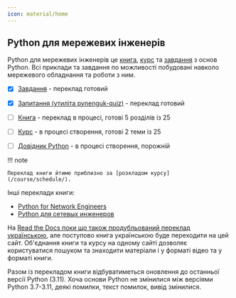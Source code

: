 ```yaml
---
icon: material/home
---
```


## Python для мережевих інженерів

Python для мережевих інженерів це [книга](/book/), [курс](/course/) та
[завдання](/tasks/) з основ Python. Всі приклади та завдання по можливості
побудовані навколо мережевого обладнання та роботи з ним.


* [x] [Завдання](/tasks/) - переклад готовий
* [x] [Запитання (утиліта pynenguk-quiz)](/tasks/quiz/) - переклад готовий
* [ ] [Книга](/book/) - переклад в процесі, готові 5 розділів із 25
* [ ] [Курс](/course/) - в процесі створення, готові 2 теми із 25
* [ ] [Довідник Python](/reference/) - в процесі створення, порожній


!!! note

	Переклад книги йтиме приблизно за [розкладом курсу](/course/schedule/).

Інші переклади книги:

* [Python for Network Engineers](https://pyneng.readthedocs.io/en/latest/)
* [Python для сетевых инженеров](https://pyneng.readthedocs.io/ru/latest/)

На [Read the Docs поки що також продубльований переклад
українською](https://pyneng.readthedocs.io/uk/latest/), але поступово книга
українською буде переходити на цей сайт. Об'єднання книги та курсу
на одному сайті дозволяє користуватися пошуком та знаходити матеріали і у
форматі відео та у форматі книги.

Разом із перекладом книги відбуватиметься оновлення до останньої версії Python
(3.11).  Хоча основи Python не змінилися між версіями Python 3.7-3.11, деякі
помилки, текст помилок, вивід змінилися.
